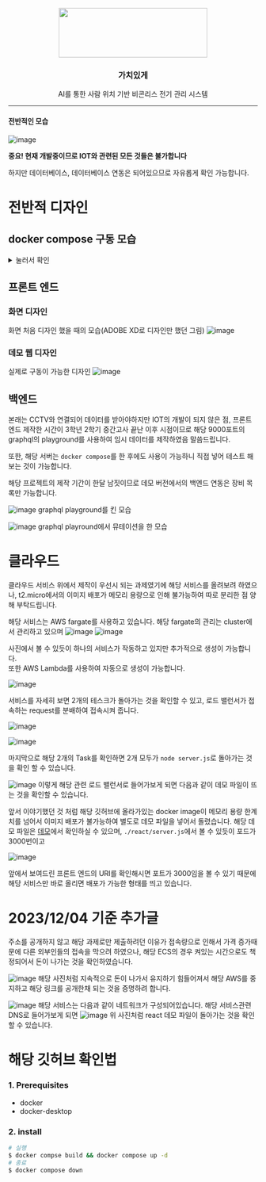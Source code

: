 <p align="center">
  <img width="300" height="100" src="https://github.com/dennis0324/temptemp/assets/50710829/e2e0023c-18d0-447f-9b4d-7132bc3effda">
</p>
<h3 align="center">가치있게</h3>
<p align="center">
  AI를 통한 사람 위치 기반 비콘리스 전기 관리 시스템
</p>

---
#### 전반적인 모습
![image](https://github.com/dennis0324/project-worthy/assets/50710829/d09ef269-e451-4f7e-864f-85d338c84dda)

**중요! 현재 개발중이므로 IOT와 관련된 모든 것들은 불가합니다**

하지만 데이터베이스, 데이터베이스 연동은 되어있으므로 자유롭게 확인 가능합니다.

# 전반적 디자인
## docker compose 구동 모습
<details>
  <summary>눌러서 확인</summary>
  
![image](https://github.com/dennis0324/temptemp/assets/50710829/2531b17e-43e1-4a70-9e67-5f308c7b6538)
  
![image](https://github.com/dennis0324/temptemp/assets/50710829/a99143d8-f1cd-42ed-981e-6caff4db8fc4)  
</details>

## 프론트 엔드
### 화면 디자인
화면 처음 디자인 했을 때의 모습(ADOBE XD로 디자인만 했던 그림)
![image](https://github.com/dennis0324/temptemp/assets/50710829/bb679890-c229-456d-88ad-ebc973127c3b)

### 데모 웹 디자인
실제로 구동이 가능한 디자인 
![image](https://github.com/dennis0324/temptemp/assets/50710829/b9091830-b815-4560-9eb2-4ac5dd71df32)


## 백엔드
본래는 CCTV와 연결되어 데이터를 받아야하지만 IOT의 개발이 되지 않은 점, 프론트 엔드 제작한 시간이 3학년 2학기 중간고사 끝난 이후 시점이므로 해당 9000포트의 graphql의 playground를 사용하여 임시 데이터를 제작하였음 말씀드립니다.

또한, 해당 서버는 `docker compose`를 한 후에도 사용이 가능하니 직접 넣어 테스트 해보는 것이 가능합니다.

해당 프로젝트의 제작 기간이 한달 남짓이므로 데모 버전에서의 백엔드 연동은 장비 목록만 가능합니다.

![image](https://github.com/dennis0324/temptemp/assets/50710829/66afd289-7dca-40d2-9df1-71b50ff88321)
graphql playground를 킨 모습

![image](https://github.com/dennis0324/temptemp/assets/50710829/926a1779-7e84-4a42-9870-33694a903357)
graphql playround에서 뮤테이션을 한 모습

# 클라우드
클라우드 서비스 위에서 제작이 우선시 되는 과제였기에 해당 서비스를 올려보려 하였으나, t2.micro에서의 이미지 배포가 메모리 용량으로 인해 불가능하여 따로 분리한 점 양해 부탁드립니다.

해당 서비스는 AWS fargate를 사용하고 있습니다.
해당 fargate의 관리는 cluster에서 관리하고 있으며
![image](https://github.com/dennis0324/temptemp/assets/50710829/c95ba7e1-f77b-438d-af88-824e43f8bbc6)
![image](https://github.com/dennis0324/temptemp/assets/50710829/1bf4c86c-f00c-4917-9125-652a0301990b)

사진에서 볼 수 있듯이 하나의 서비스가 작동하고 있지만 추가적으로 생성이 가능합니다.</br>
또한 AWS Lambda를 사용하여 자동으로 생성이 가능합니다.

![image](https://github.com/dennis0324/temptemp/assets/50710829/e9b0c69c-2078-4f7d-b0c1-d197a62c7606)

서비스를 자세히 보면 2개의 테스크가 돌아가는 것을 확인할 수 있고, 로드 밸런서가 접속하는 request를 분배하여 접속시켜 줍니다.

![image](https://github.com/dennis0324/temptemp/assets/50710829/1b919c66-648e-498c-bcbe-3dfd8f87e0bf)

![image](https://github.com/dennis0324/temptemp/assets/50710829/b7c60c82-73b9-4337-880f-5249f8d43af9)

마지막으로 해당 2개의 Task를 확인하면 2개 모두가 `node server.js`로 돌아가는 것을 확인 할 수 있습니다.

![image](https://github.com/dennis0324/temptemp/assets/50710829/ec2e2212-a58c-49de-994a-b252a8dea0ae)
이렇게 해당 관련 로드 밸런서로 들어가보게 되면 다음과 같이 데모 파일이 뜨는 것을 확인할 수 있습니다.

앞서 이야기했던 것 처럼 해당 깃허브에 올라가있는 docker image이 메모리 용량 한계치를 넘어서 이미지 배포가 불가능하여 별도로 데모 파일을 넣어서 돌렸습니다.
해당 데모 파일은 [데모](https://github.com/dennis0324/AWStemp)에서 확인하실 수 있으며, `./react/server.js`에서 볼 수 있듯이 포드가 3000번이고 

![image](https://github.com/dennis0324/temptemp/assets/50710829/2f4e975e-a78f-42bd-be64-44bce40cbaeb)

앞에서 보여드린 프론트 엔드의 URI를 확인해시면 포트가 3000임을 볼 수 있기 때문에 해당 서비스만 바로 올리면 배포가 가능한 형태를 띄고 있습니다.

# 2023/12/04 기준 추가글
주소를 공개하지 않고 해당 과제로만 제출하려던 이유가 접속량으로 인해서 가격 증가때문에 다른 외부인들의 접속을 막으려 하였으나,
해당 ECS의 경우 켜있는 시간으로도 책정되어서 돈이 나가는 것을 확인하였습니다.

![image](https://github.com/dennis0324/project-worthy/assets/50710829/55e04e93-c5bb-465a-8ced-d62adbaa971b)
해당 사진처럼 지속적으로 돈이 나가서 유지하기 힘들어져서 해당 AWS를 중지하고 해당 링크를 공개한채 되는 것을 증명하려 합니다.

![image](https://github.com/dennis0324/project-worthy/assets/50710829/95f31416-4854-4b8a-931d-e11ad8846f62)
해당 서비스는 다음과 같이 네트워크가 구성되어있습니다.
해당 서비스관련 DNS로 들어가보게 되면
![image](https://github.com/dennis0324/project-worthy/assets/50710829/27e584c1-bec9-4855-8861-8fca98adb45e)
위 사진처럼 react 데모 파일이 돌아가는 것을 확인 할 수 있습니다.



# 해당 깃허브 확인법

### 1. Prerequisites
- docker
- docker-desktop

### 2. install
```bash
# 실행
$ docker compse build && docker compose up -d
# 종료
$ docker compose down
```
